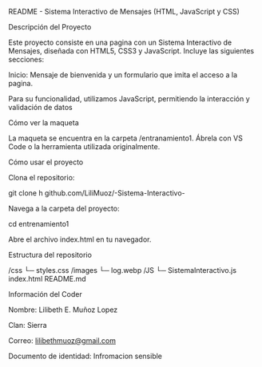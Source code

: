 README -  Sistema Interactivo de Mensajes (HTML, JavaScript y CSS)

Descripción del Proyecto

Este proyecto consiste en una pagina con un Sistema Interactivo de Mensajes, diseñada con HTML5, CSS3 y JavaScript.
Incluye las siguientes secciones:

Inicio: Mensaje de bienvenida y un formulario que imita el acceso a la pagina.

Para su funcionalidad, utilizamos JavaScript, permitiendo la interacción y validación de datos


Cómo ver la maqueta

La maqueta se encuentra en la carpeta /entranamiento1. Ábrela con VS Code o la herramienta utilizada originalmente.


Cómo usar el proyecto

Clona el repositorio:

git clone h github.com/LiliMuoz/-Sistema-Interactivo-



Navega a la carpeta del proyecto:

cd entrenamiento1

Abre el archivo index.html en tu navegador.



Estructura del repositorio

/css
  └─ styles.css
/images
  └─ log.webp
/JS
  └─ SistemaInteractivo.js
index.html
README.md



Información del Coder

Nombre: Lilibeth E. Muñoz Lopez

Clan: Sierra

Correo: lilibethmuoz@gmail.com

Documento de identidad: Infromacion sensible
